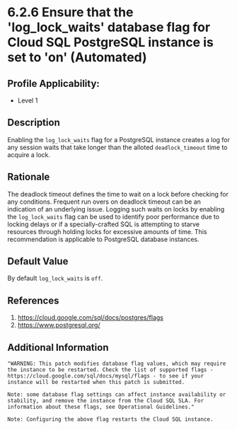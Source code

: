 # 6.2.6 Ensure that the 'log_lock_waits' database flag for Cloud SQL PostgreSQL instance is set to 'on' (Automated)

## Profile Applicability:

- Level 1

## Description

Enabling the `log_lock_waits` flag for a PostgreSQL instance creates a log for any session waits that take longer than the alloted `deadlock_timeout` time to acquire a lock.

## Rationale

The deadlock timeout defines the time to wait on a lock before checking for any conditions. Frequent run overs on deadlock timeout can be an indication of an underlying issue. Logging such waits on locks by enabling the `log_lock_waits` flag can be used to identify poor performance due to locking delays or if a specially-crafted SQL is attempting to starve resources through holding locks for excessive amounts of time. This recommendation is applicable to PostgreSQL database instances.

## Default Value

By default `log_lock_waits` is `off`.

## References

1. https://cloud.google.com/sql/docs/postgres/flags
2. https://www.postgresql.org/

## Additional Information

```
"WARNING: This patch modifies database flag values, which may require the instance to be restarted. Check the list of supported flags - https://cloud.google.com/sql/docs/mysql/flags - to see if your instance will be restarted when this patch is submitted. 

Note: some database flag settings can affect instance availability or stability, and remove the instance from the Cloud SQL SLA. For information about these flags, see Operational Guidelines."
 
Note: Configuring the above flag restarts the Cloud SQL instance.
```